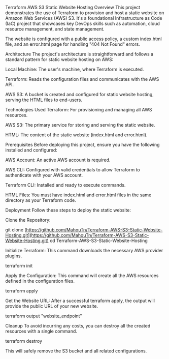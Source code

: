 Terraform AWS S3 Static Website Hosting
Overview
This project demonstrates the use of Terraform to provision and host a static website on Amazon Web Services (AWS) S3. It's a foundational Infrastructure as Code (IaC) project that showcases key DevOps skills such as automation, cloud resource management, and state management.

The website is configured with a public access policy, a custom index.html file, and an error.html page for handling "404 Not Found" errors.

Architecture
The project's architecture is straightforward and follows a standard pattern for static website hosting on AWS:

Local Machine: The user's machine, where Terraform is executed.

Terraform: Reads the configuration files and communicates with the AWS API.

AWS S3: A bucket is created and configured for static website hosting, serving the HTML files to end-users.

Technologies Used
Terraform: For provisioning and managing all AWS resources.

AWS S3: The primary service for storing and serving the static website.

HTML: The content of the static website (index.html and error.html).

Prerequisites
Before deploying this project, ensure you have the following installed and configured:

AWS Account: An active AWS account is required.

AWS CLI: Configured with valid credentials to allow Terraform to authenticate with your AWS account.

Terraform CLI: Installed and ready to execute commands.

HTML Files: You must have index.html and error.html files in the same directory as your Terraform code.

Deployment
Follow these steps to deploy the static website:

Clone the Repository:

git clone [https://github.com/MahouTn/Terraform-AWS-S3-Static-Website-Hosting.git](https://github.com/MahouTn/Terraform-AWS-S3-Static-Website-Hosting.git)
cd Terraform-AWS-S3-Static-Website-Hosting

Initialize Terraform:
This command downloads the necessary AWS provider plugins.

terraform init

Apply the Configuration:
This command will create all the AWS resources defined in the configuration files.

terraform apply

Get the Website URL:
After a successful terraform apply, the output will provide the public URL of your new website.

terraform output "website_endpoint"

Cleanup
To avoid incurring any costs, you can destroy all the created resources with a single command.

terraform destroy

This will safely remove the S3 bucket and all related configurations.
